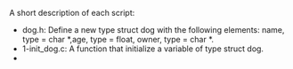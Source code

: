 A short description of each script:
+ dog.h: Define a new type struct dog with the following elements: name, type = char *,age, type = float, owner, type = char *.
+ 1-init_dog.c: A function that initialize a variable of type struct dog.
+
